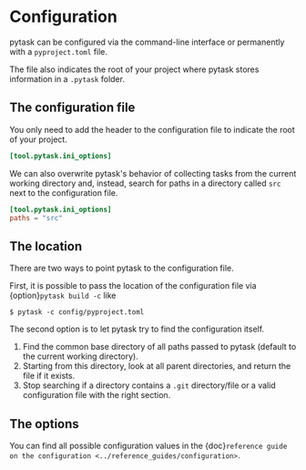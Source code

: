 # Configuration

pytask can be configured via the command-line interface or permanently with a
`pyproject.toml` file.

The file also indicates the root of your project where pytask stores information in a
`.pytask` folder.

## The configuration file

You only need to add the header to the configuration file to indicate the root of your
project.

```toml
[tool.pytask.ini_options]
```

We can also overwrite pytask's behavior of collecting tasks from the current working
directory and, instead, search for paths in a directory called `src` next to the
configuration file.

```toml
[tool.pytask.ini_options]
paths = "src"
```

## The location

There are two ways to point pytask to the configuration file.

First, it is possible to pass the location of the configuration file via
{option}`pytask build -c` like

```console
$ pytask -c config/pyproject.toml
```

The second option is to let pytask try to find the configuration itself.

1. Find the common base directory of all paths passed to pytask (default to the current
   working directory).
2. Starting from this directory, look at all parent directories, and return the file if
   it exists.
3. Stop searching if a directory contains a `.git` directory/file or a valid configuration file with
   the right section.

## The options

You can find all possible configuration values in the
{doc}`reference guide on the configuration <../reference_guides/configuration>`.
